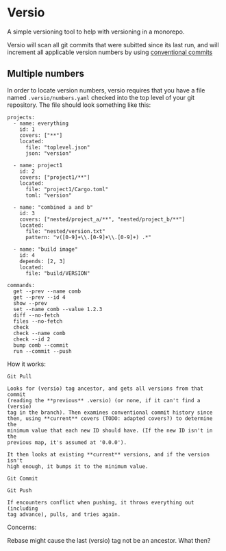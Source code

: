 # Versio

A simple versioning tool to help with versioning in a monorepo.

Versio will scan all git commits that were subitted since its last run,
and will increment all applicable version numbers by using [conventional
commits](https://www.conventionalcommits.org/en/v1.0.0/)

## Multiple numbers

In order to locate version numbers, versio requires that you have a file
named `.versio/numbers.yaml` checked into the top level of your git
repository. The file should look something like this:

```
projects:
  - name: everything
    id: 1
    covers: ["**"]
    located:
      file: "toplevel.json"
      json: "version"

  - name: project1
    id: 2
    covers: ["project1/**"]
    located:
      file: "project1/Cargo.toml"
      toml: "version"

  - name: "combined a and b"
    id: 3
    covers: ["nested/project_a/**", "nested/project_b/**"]
    located:
      file: "nested/version.txt"
      pattern: "v([0-9]+\\.[0-9]+\\.[0-9]+) .*"

  - name: "build image"
    id: 4
    depends: [2, 3]
    located:
      file: "build/VERSION"
```

```
commands:
  get --prev --name comb
  get --prev --id 4  
  show --prev
  set --name comb --value 1.2.3
  diff --no-fetch
  files --no-fetch
  check
  check --name comb
  check --id 2
  bump comb --commit
  run --commit --push
```

How it works:

```
Git Pull

Looks for (versio) tag ancestor, and gets all versions from that commit
(reading the **previous** .versio) (or none, if it can't find a (versio)
tag in the branch). Then examines conventional commit history since
then, using **current** covers (TODO: adapted covers?) to determine the
minimum value that each new ID should have. (If the new ID isn't in the
previous map, it's assumed at '0.0.0').

It then looks at existing **current** versions, and if the version isn't
high enough, it bumps it to the minimum value.

Git Commit

Git Push

If encounters conflict when pushing, it throws everything out (including
tag advance), pulls, and tries again.
```

Concerns:

Rebase might cause the last (versio) tag not be an ancestor. What then?
